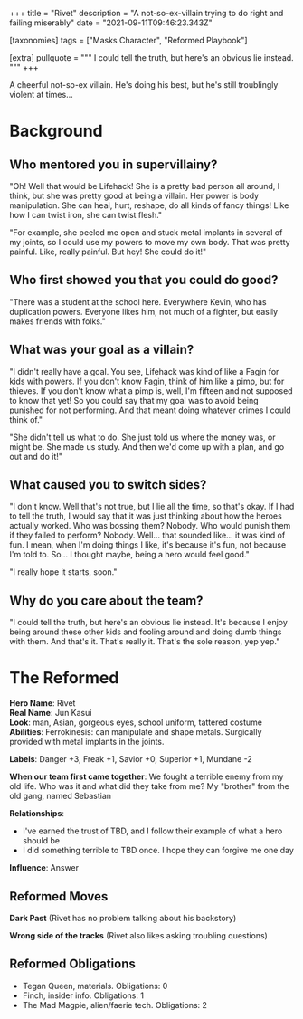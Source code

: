 +++
title = "Rivet"
description = "A not-so-ex-villain trying to do right and failing miserably"
date = "2021-09-11T09:46:23.343Z"

[taxonomies]
tags = ["Masks Character", "Reformed Playbook"]

[extra]
pullquote = """
I could tell the truth, but here's an obvious lie instead.
"""
+++

A cheerful not-so-ex villain. He's doing his best, but he's still troublingly violent at times...

<!-- more -->

# Background

## Who mentored you in supervillainy?			
"Oh! Well that would be Lifehack! She is a pretty bad person all around, I think, but she was pretty good at being a villain. Her power is body manipulation. She can heal, hurt, reshape, do all kinds of fancy things! Like how I can twist iron, she can twist flesh."

"For example, she peeled me open and stuck metal implants in several of my joints, so I could use my powers to move my own body. That was pretty painful. Like, really painful. But hey! She could do it!"

## Who first showed you that you could do good?			
"There was a student at the school here. Everywhere Kevin, who has duplication powers. Everyone likes him, not much of a fighter, but easily makes friends with folks."

## What was your goal as a villain?			
"I didn't really have a goal. You see, Lifehack was kind of like a Fagin for kids with powers. If you don't know Fagin, think of him like a pimp, but for thieves. If you don't know what a pimp is, well, I'm fifteen and not supposed to know that yet! So you could say that my goal was to avoid being punished for not performing. And that meant doing whatever crimes I could think of."

"She didn't tell us what to do. She just told us where the money was, or might be. She made us study. And then we'd come up with a plan, and go out and do it!"

## What caused you to switch sides?			
"I don't know. Well that's not true, but I lie all the time, so that's okay. If I had to tell the truth, I would say that it was just thinking about how the heroes actually worked. Who was bossing them? Nobody. Who would punish them if they failed to perform? Nobody. Well… that sounded like… it was kind of fun. I mean, when I'm doing things I like, it's because it's fun, not because I'm told to. So… I thought maybe, being a hero would feel good."

"I really hope it starts, soon."

## Why do you care about the team?			
"I could tell the truth, but here's an obvious lie instead. It's because I enjoy being around these other kids and fooling around and doing dumb things with them. And that's it. That's really it. That's the sole reason, yep yep."

# The Reformed
**Hero Name**: Rivet  
**Real Name**: Jun Kasui  
**Look**: man, Asian, gorgeous eyes, school uniform, tattered costume  
**Abilities**: Ferrokinesis: can manipulate and shape metals. Surgically provided with metal implants in the joints.

**Labels**: Danger +3, Freak +1, Savior +0, Superior +1, Mundane -2

**When our team first came together**: We fought a terrible enemy from my old life. Who was it and what did they take from me?
My "brother" from the old gang, named Sebastian

**Relationships**:
- I've earned the trust of TBD, and I follow their example of what a hero should be
- I did something terrible to TBD once. I hope they can forgive me one day

**Influence**: Answer

## Reformed Moves

**Dark Past** (Rivet has no problem talking about his backstory)

**Wrong side of the tracks** (Rivet also likes asking troubling questions)

## Reformed Obligations

- Tegan Queen, materials. Obligations: 0
- Finch, insider info. Obligations: 1
- The Mad Magpie, alien/faerie tech. Obligations: 2